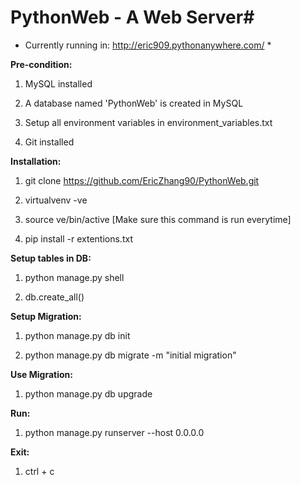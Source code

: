 # PythonWeb  - A Web Server#

* Currently running in: http://eric909.pythonanywhere.com/ *

**Pre-condition:**

 1. MySQL installed

 2. A database named 'PythonWeb' is created in MySQL

 3. Setup all environment variables in environment_variables.txt
 
 4. Git installed


**Installation:**

  1. git clone https://github.com/EricZhang90/PythonWeb.git

  2. virtualvenv -ve

  3. source ve/bin/active    [Make sure this command is run everytime]

  4. pip install -r extentions.txt


**Setup tables in DB:**

1. python manage.py shell

2. db.create_all()


**Setup Migration:**

1. python manage.py db init

2. python manage.py db migrate -m "initial migration"


**Use Migration:**

1. python manage.py db upgrade


**Run:**

1. python manage.py runserver --host 0.0.0.0


**Exit:**

1. ctrl + c
